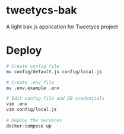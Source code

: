 # tweetycs-bak
A light bak.js application for Tweetycs project

# Deploy
```bash
# Create config file
mv config/default.js config/local.js

# Create .env file
mv .env.example .env

# Edit config file and DB credentials
vim .env 
vim config/local.js
 
# Deploy the services
docker-compose up
```
